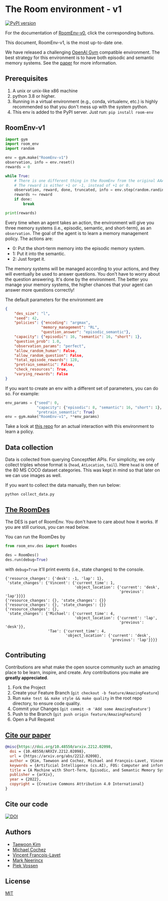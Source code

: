 # The Room environment - v1
[![PyPI version](https://badge.fury.io/py/room-env.svg)](https://badge.fury.io/py/room-env)

For the documentation of [RoomEnv-v0](./documents/README-v0.md), click the corresponding buttons.

This document, RoomEnv-v1, is the most up-to-date one.

We have released a challenging [OpenAI Gym](https://www.gymlibrary.dev/) compatible
environment. The best strategy for this environment is to have both episodic and semantic
memory systems. See the [paper](https://arxiv.org/abs/2212.02098) for more information.

## Prerequisites

1. A unix or unix-like x86 machine
1. python 3.8 or higher.
1. Running in a virtual environment (e.g., conda, virtualenv, etc.) is highly recommended so that you don't mess up with the system python.
1. This env is added to the PyPI server. Just run: `pip install room-env`

## RoomEnv-v1

```python
import gym
import room_env
import random

env = gym.make("RoomEnv-v1")
observation, info = env.reset()
rewards = 0

while True:
    # There is one different thing in the RoomEnv from the original AAAI-2023 paper:
    # The reward is either +1 or -1, instead of +1 or 0.
    observation, reward, done, truncated, info = env.step(random.randint(0, 2))
    rewards += reward
    if done:
        break

print(rewards)
```

Every time when an agent takes an action, the environment will give you three memory
systems (i.e., episodic, semantic, and short-term), as an `observation`. The goal of the
agent is to learn a memory management policy. The actions are:

- 0: Put the short-term memory into the episodic memory system.
- 1: Put it into the semantic.
- 2: Just forget it.

The memory systems will be managed according to your actions, and they will eventually
be used to answer questions. You don't have to worry about the question answering. It's done
by the environment. The better you manage your memory systems, the higher chances that
your agent can answer more questions correctly!

The default parameters for the environment are

```json
{
    "des_size": "l",
    "seed": 42,
    "policies": {"encoding": "argmax",
                "memory_management": "RL",
                "question_answer": "episodic_semantic"},
    "capacity": {"episodic": 16, "semantic": 16, "short": 1},
    "question_prob": 1.0,
    "observation_params": "perfect",
    "allow_random_human": False,
    "allow_random_question": False,
    "total_episode_rewards": 128,
    "pretrain_semantic": False,
    "check_resources": True,
    "varying_rewards": False
}
```

If you want to create an env with a different set of parameters, you can do so. For example:

```python
env_params = {"seed": 0,
              "capacity": {"episodic": 8, "semantic": 16, "short": 1},
              "pretrain_semantic": True}
env = gym.make("RoomEnv-v1", **env_params)
```

Take a look at [this repo](https://github.com/tae898/explicit-memory) for an actual
interaction with this environment to learn a policy.

## Data collection

Data is collected from querying ConceptNet APIs. For simplicity, we only collect triples
whose format is (`head`, `AtLocation`, `tail`). Here `head` is one of the 80 MS COCO
dataset categories. This was kept in mind so that later on we can use images as well.

If you want to collect the data manually, then run below:

```
python collect_data.py
```

## [The RoomDes](room_env/des.py)

The DES is part of RoomEnv. You don't have to care about how it works. If you are still
curious, you can read below.

You can run the RoomDes by

```python
from room_env.des import RoomDes

des = RoomDes()
des.run(debug=True)
```

with `debug=True` it'll print events (i.e., state changes) to the console.

```console
{'resource_changes': {'desk': -1, 'lap': 1},
 'state_changes': {'Vincent': {'current_time': 1,
                               'object_location': {'current': 'desk',
                                                   'previous': 'lap'}}}}
{'resource_changes': {}, 'state_changes': {}}
{'resource_changes': {}, 'state_changes': {}}
{'resource_changes': {},
 'state_changes': {'Michael': {'current_time': 4,
                               'object_location': {'current': 'lap',
                                                   'previous': 'desk'}},
                   'Tae': {'current_time': 4,
                           'object_location': {'current': 'desk',
                                               'previous': 'lap'}}}}
```

## Contributing

Contributions are what make the open source community such an amazing place to be learn,
inspire, and create. Any contributions you make are **greatly appreciated**.

1. Fork the Project
1. Create your Feature Branch (`git checkout -b feature/AmazingFeature`)
1. Run `make test && make style && make quality` in the root repo directory,
   to ensure code quality.
1. Commit your Changes (`git commit -m 'Add some AmazingFeature'`)
1. Push to the Branch (`git push origin feature/AmazingFeature`)
1. Open a Pull Request

## [Cite our paper](https://arxiv.org/abs/2212.02098)

```bibtex
@misc{https://doi.org/10.48550/arxiv.2212.02098,
  doi = {10.48550/ARXIV.2212.02098},
  url = {https://arxiv.org/abs/2212.02098},
  author = {Kim, Taewoon and Cochez, Michael and François-Lavet, Vincent and Neerincx, Mark and Vossen, Piek},
  keywords = {Artificial Intelligence (cs.AI), FOS: Computer and information sciences, FOS: Computer and information sciences},
  title = {A Machine with Short-Term, Episodic, and Semantic Memory Systems},
  publisher = {arXiv},
  year = {2022},
  copyright = {Creative Commons Attribution 4.0 International}
}
```

## Cite our code

[![DOI](https://zenodo.org/badge/477781069.svg)](https://zenodo.org/badge/latestdoi/477781069)

## Authors

- [Taewoon Kim](https://taewoon.kim/)
- [Michael Cochez](https://www.cochez.nl/)
- [Vincent Francois-Lavet](http://vincent.francois-l.be/)
- [Mark Neerincx](https://ocw.tudelft.nl/teachers/m_a_neerincx/)
- [Piek Vossen](https://vossen.info/)

## License

[MIT](https://choosealicense.com/licenses/mit/)
